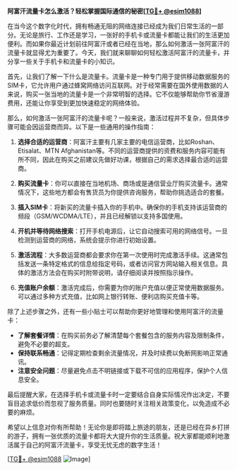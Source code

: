 **阿富汗流量卡怎么激活？轻松掌握国际通信的秘密[[TG💪+ @esim1088](https://t.me/s/esim1088)]**

在当今这个数字化时代，拥有畅通无阻的网络连接已经成为我们日常生活的一部分。无论是旅行、工作还是学习，一张好的手机卡或流量卡都能让我们的生活更加便利。而如果你最近计划前往阿富汗或者已经在当地，那么如何激活一张阿富汗的流量卡就显得尤为重要了。今天，我们就来聊聊如何轻松激活阿富汗的流量卡，并分享一些关于手机卡和流量卡的小知识。

首先，让我们了解一下什么是流量卡。流量卡是一种专门用于提供移动数据服务的SIM卡，它允许用户通过蜂窝网络访问互联网。对于经常需要在国外使用数据的人来说，购买一张当地的流量卡是一个非常明智的选择。它不仅能够帮助你节省漫游费用，还能让你享受到更加快速稳定的网络体验。

那么，如何激活一张阿富汗的流量卡呢？一般来说，激活过程并不复杂，但具体步骤可能会因运营商而异。以下是一些通用的操作指南：

1. **选择合适的运营商**：阿富汗主要有几家主要的电信运营商，比如Roshan、Etisalat、MTN Afghanistan等。不同的运营商提供的资费和服务内容可能有所不同，因此在购买之前建议先做好功课，根据自己的需求选择最合适的运营商。

2. **购买流量卡**：你可以直接在当地机场、商场或是通信营业厅购买流量卡。通常情况下，这些地方都会有售货员为你提供咨询服务，帮助你挑选适合的套餐。

3. **插入SIM卡**：将新买的流量卡插入你的手机中。确保你的手机支持该运营商的频段（GSM/WCDMA/LTE），并且已经解锁以支持多国使用。

4. **开机并等待网络搜索**：打开手机电源后，让它自动搜索可用的网络信号。一旦检测到运营商的网络，系统会提示你进行初始设置。

5. **激活流程**：大多数运营商都会要求你在第一次使用时完成激活手续。这通常包括发送一条特定格式的信息给指定号码，或者访问官方网站输入相关信息。具体的激活方法会在购买时附带说明，请仔细阅读并按照指示操作。

6. **充值账户余额**：激活完成后，你需要为你的账户充值以便正常使用数据服务。可以通过多种方式充值，比如网上银行转账、便利店购买充值卡等。

除了上述步骤之外，还有一些小贴士可以帮助你更好地管理和使用阿富汗的流量卡：

- **了解套餐详情**：在购买前务必了解清楚每个套餐包含的服务内容及限制条件，避免不必要的超支。
- **保持联系畅通**：记得定期检查剩余流量情况，并及时续费以免断网影响正常通讯。
- **注意安全问题**：尽量避免点击不明链接或下载不可信的应用程序，保护个人信息安全。

最后提醒大家，在选择手机卡或流量卡时一定要结合自身实际情况作出决定，不要盲目追求低价而忽视了服务质量。同时也要随时关注相关政策变化，以免造成不必要的麻烦。

希望以上信息对你有所帮助！无论你是即将踏上旅途的朋友，还是已经在异乡打拼的游子，拥有一张优质的流量卡都将大大提升你的生活质量。祝大家都能顺利地激活属于自己的阿富汗流量卡，享受无忧无虑的数字生活！

[[TG💪+ @esim1088](https://t.me/s/esim1088) ![Image](https://i.postimg.cc/4NQfJmqS/Snipaste-2025-05-13-00-14-12.png)]